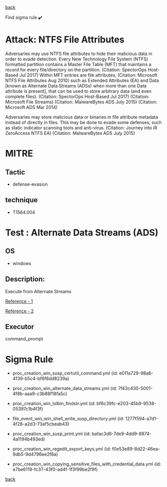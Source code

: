 
[back](../index.md)

Find sigma rule :heavy_check_mark: 

# Attack: NTFS File Attributes 

Adversaries may use NTFS file attributes to hide their malicious data in order to evade detection. Every New Technology File System (NTFS) formatted partition contains a Master File Table (MFT) that maintains a record for every file/directory on the partition. (Citation: SpectorOps Host-Based Jul 2017) Within MFT entries are file attributes, (Citation: Microsoft NTFS File Attributes Aug 2010) such as Extended Attributes (EA) and Data [known as Alternate Data Streams (ADSs) when more than one Data attribute is present], that can be used to store arbitrary data (and even complete files). (Citation: SpectorOps Host-Based Jul 2017) (Citation: Microsoft File Streams) (Citation: MalwareBytes ADS July 2015) (Citation: Microsoft ADS Mar 2014)

Adversaries may store malicious data or binaries in file attribute metadata instead of directly in files. This may be done to evade some defenses, such as static indicator scanning tools and anti-virus. (Citation: Journey into IR ZeroAccess NTFS EA) (Citation: MalwareBytes ADS July 2015)

# MITRE
## Tactic
  - defense-evasion


## technique
  - T1564.004


# Test : Alternate Data Streams (ADS)
## OS
  - windows


## Description:
Execute from Alternate Streams

[Reference - 1](https://gist.github.com/api0cradle/cdd2d0d0ec9abb686f0e89306e277b8f)

[Reference - 2](https://oddvar.moe/2018/01/14/putting-data-in-alternate-data-streams-and-how-to-execute-it/)


## Executor
command_prompt

# Sigma Rule
 - proc_creation_win_susp_certutil_command.yml (id: e011a729-98a6-4139-b5c4-bf6f6dd8239a)

 - proc_creation_win_alternate_data_streams.yml (id: 7f43c430-5001-4f8b-aaa9-c3b88f18fa5c)

 - proc_creation_win_lolbin_findstr.yml (id: bf6c39fc-e203-45b9-9538-05397c1b4f3f)

 - file_event_win_win_shell_write_susp_directory.yml (id: 1277f594-a7d1-4f28-a2d3-73af5cbeab43)

 - proc_creation_win_susp_print.yml (id: bafac3d6-7de9-4dd9-8874-4a1194b493ed)

 - proc_creation_win_regedit_export_keys.yml (id: f0e53e89-8d22-46ea-9db5-9d4796ee2f8a)

 - proc_creation_win_copying_sensitive_files_with_credential_data.yml (id: e7be6119-fc37-43f0-ad4f-1f3f99be2f9f)



[back](../index.md)
